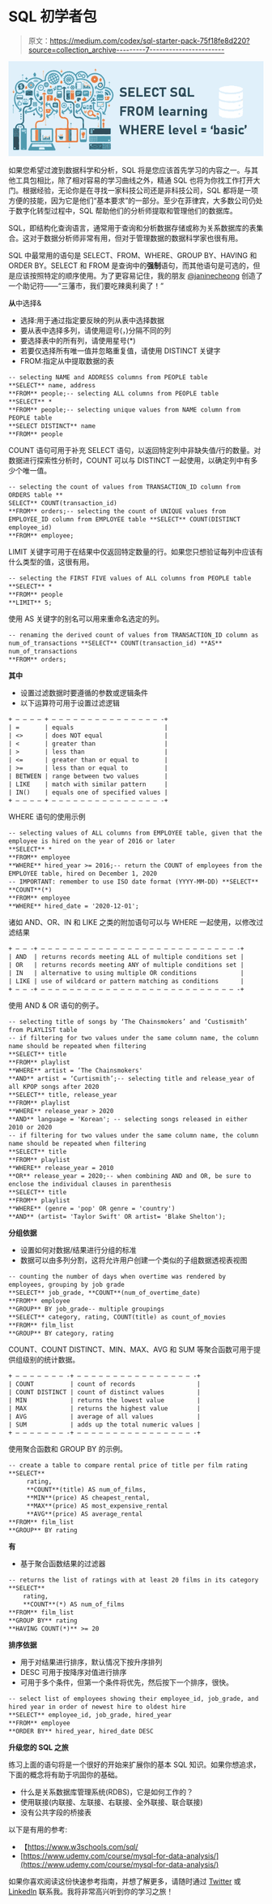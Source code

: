 # SQL 初学者包

> 原文：<https://medium.com/codex/sql-starter-pack-75f18fe8d220?source=collection_archive---------7----------------------->

![](img/f1f880ed1439d6bcf23a19c14e418673.png)

如果您希望过渡到数据科学和分析，SQL 将是您应该首先学习的内容之一。与其他工具包相比，除了相对容易的学习曲线之外，精通 SQL 也将为你找工作打开大门。根据经验，无论你是在寻找一家科技公司还是非科技公司，SQL 都将是一项方便的技能，因为它是他们“基本要求”的一部分。至少在菲律宾，大多数公司仍处于数字化转型过程中，SQL 帮助他们的分析师提取和管理他们的数据库。

SQL，即结构化查询语言，通常用于查询和分析数据存储或称为关系数据库的表集合。这对于数据分析师非常有用，但对于管理数据的数据科学家也很有用。

SQL 中最常用的语句是 SELECT、FROM、WHERE、GROUP BY、HAVING 和 ORDER BY。SELECT 和 FROM 是查询中的**强制**语句，而其他语句是可选的，但是应该按照特定的顺序使用。为了更容易记住，我的朋友 [@janinecheong](http://twitter.com/janinecheong) 创造了一个助记符——“三藩市，我们要吃辣奥利奥了！”

**从**中选择&

*   选择:用于通过指定要反映的列从表中选择数据
*   要从表中选择多列，请使用逗号(，)分隔不同的列
*   要选择表中的所有列，请使用星号(*)
*   若要仅选择所有唯一值并忽略重复值，请使用 DISTINCT 关键字
*   FROM:指定从中提取数据的表

```
-- selecting NAME and ADDRESS columns from PEOPLE table
**SELECT** name, address
**FROM** people;-- selecting ALL columns from PEOPLE table
**SELECT** *
**FROM** people;-- selecting unique values from NAME column from PEOPLE table
**SELECT DISTINCT** name
**FROM** people
```

COUNT 语句可用于补充 SELECT 语句，以返回特定列中非缺失值/行的数量。对数据进行探索性分析时，COUNT 可以与 DISTINCT 一起使用，以确定列中有多少个唯一值。

```
-- selecting the count of values from TRANSACTION_ID column from ORDERS table **
SELECT** COUNT(transaction_id)
**FROM** orders;-- selecting the count of UNIQUE values from EMPLOYEE_ID column from EMPLOYEE table **SELECT** COUNT(DISTINCT employee_id)
**FROM** employee;
```

LIMIT 关键字可用于在结果中仅返回特定数量的行。如果您只想验证每列中应该有什么类型的值，这很有用。

```
-- selecting the FIRST FIVE values of ALL columns from PEOPLE table **SELECT** *
**FROM** people
**LIMIT** 5;
```

使用 AS 关键字的别名可以用来重命名选定的列。

```
-- renaming the derived count of values from TRANSACTION_ID column as num_of_transactions **SELECT** COUNT(transaction_id) **AS** num_of_transactions
**FROM** orders;
```

**其中**

*   设置过滤数据时要遵循的参数或逻辑条件
*   以下运算符可用于设置过滤逻辑

```
+ — — — — + — — — — — — — — — — — — — — — -+
| =       | equals                         |
| <>      | does NOT equal                 |
| <       | greater than                   |
| >       | less than                      |
| <=      | greater than or equal to       |
| >=      | less than or equal to          |
| BETWEEN | range between two values       |
| LIKE    | match with similar pattern     |
| IN()    | equals one of specified values |
+ — — — — + — — — — — — — — — — — — — — — -+
```

WHERE 语句的使用示例

```
-- selecting values of ALL columns from EMPLOYEE table, given that the employee is hired on the year of 2016 or later
**SELECT** *
**FROM** employee
**WHERE** hired_year >= 2016;-- return the COUNT of employees from the EMPLOYEE table, hired on December 1, 2020
-- IMPORTANT: remember to use ISO date format (YYYY-MM-DD) **SELECT** **COUNT**(*)
**FROM** employee
**WHERE** hired_date = '2020-12-01';
```

诸如 AND、OR、IN 和 LIKE 之类的附加语句可以与 WHERE 一起使用，以修改过滤结果

```
+ — — -+ — — — — — — — — — — — — — — — — — — — — — — — — — — — -+
| AND  | returns records meeting ALL of multiple conditions set |
| OR   | returns records meeting ANY of multiple conditions set |
| IN   | alternative to using multiple OR conditions            |
| LIKE | use of wildcard or pattern matching as conditions      |
+ — — -+ — — — — — — — — — — — — — — — — — — — — — — — — — — — -+
```

使用 AND & OR 语句的例子。

```
-- selecting title of songs by ‘The Chainsmokers’ and ‘Custismith’ from PLAYLIST table
-- if filtering for two values under the same column name, the column name should be repeated when filtering
**SELECT** title
**FROM** playlist
**WHERE** artist = ‘The Chainsmokers'
**AND** artist = ‘Curtismith’;-- selecting title and release_year of all KPOP songs after 2020
**SELECT** title, release_year
**FROM** playlist
**WHERE** release_year > 2020
**AND** language = 'Korean'; -- selecting songs released in either 2010 or 2020
-- if filtering for two values under the same column name, the column name should be repeated when filtering
**SELECT** title
**FROM** playlist
**WHERE** release_year = 2010
**OR** release_year = 2020;-- when combining AND and OR, be sure to enclose the individual clauses in parenthesis
**SELECT** title
**FROM** playlist
**WHERE** (genre = 'pop' OR genre = 'country')
**AND** (artist= 'Taylor Swift' OR artist= 'Blake Shelton');
```

**分组依据**

*   设置如何对数据/结果进行分组的标准
*   数据可以由多列分割，这将允许用户创建一个类似的子组数据透视表视图

```
-- counting the number of days when overtime was rendered by employees, grouping by job grade
**SELECT** job_grade, **COUNT**(num_of_overtime_date)
**FROM** employee
**GROUP** BY job_grade-- multiple groupings
**SELECT** category, rating, COUNT(title) as count_of_movies
**FROM** film_list
**GROUP** BY category, rating
```

COUNT、COUNT DISTINCT、MIN、MAX、AVG 和 SUM 等聚合函数可用于提供组级别的统计数据。

```
+ — — — — — — — -+ — — — — — — — — — — — — — — — — -+
| COUNT          | count of records                 |
| COUNT DISTINCT | count of distinct values         |
| MIN            | returns the lowest value         |
| MAX            | returns the highest value        |
| AVG            | average of all values            |
| SUM            | adds up the total numeric values |
+ — — — — — — — -+ — — — — — — — — — — — — — — — — -+
```

使用聚合函数和 GROUP BY 的示例。

```
-- create a table to compare rental price of title per film rating
**SELECT**
     rating,
     **COUNT**(title) AS num_of_films,
     **MIN**(price) AS cheapest_rental,
     **MAX**(price) AS most_expensive_rental
     **AVG**(price) AS average_rental
**FROM** film_list
**GROUP** BY rating
```

**有**

*   基于聚合函数结果的过滤器

```
-- returns the list of ratings with at least 20 films in its category
**SELECT**
    rating,
    **COUNT**(*) AS num_of_films
**FROM** film_list
**GROUP BY** rating
**HAVING COUNT(*)** >= 20
```

**排序依据**

*   用于对结果进行排序，默认情况下按升序排列
*   DESC 可用于按降序对值进行排序
*   可用于多个条件，但第一个条件将优先，然后按下一个排序，很快。

```
-- select list of employees showing their employee_id, job_grade, and hired year in order of newest hire to oldest hire
**SELECT** employee_id, job_grade, hired_year
**FROM** employee
**ORDER BY** hired_year, hired_date DESC
```

**升级您的 SQL 之旅**

练习上面的语句将是一个很好的开始来扩展你的基本 SQL 知识。如果你想追求，下面的概念将有助于巩固你的基础。

*   什么是关系数据库管理系统(RDBS)，它是如何工作的？
*   使用联接(内联接、左联接、右联接、全外联接、联合联接)
*   没有公共字段的桥接表

以下是有用的参考:

*   【https://www.w3schools.com/sql/ 
*   [https://www.udemy.com/course/mysql-for-data-analysis/](https://www.udemy.com/course/mysql-for-data-analysis/)

如果你喜欢阅读这份快速参考指南，并想了解更多，请随时通过 [Twitter](https://twitter.com/maicorebong) 或 [LinkedIn](http://linkedin.com/in/maico-r-919389193) 联系我。我将非常高兴听到你的学习之旅！